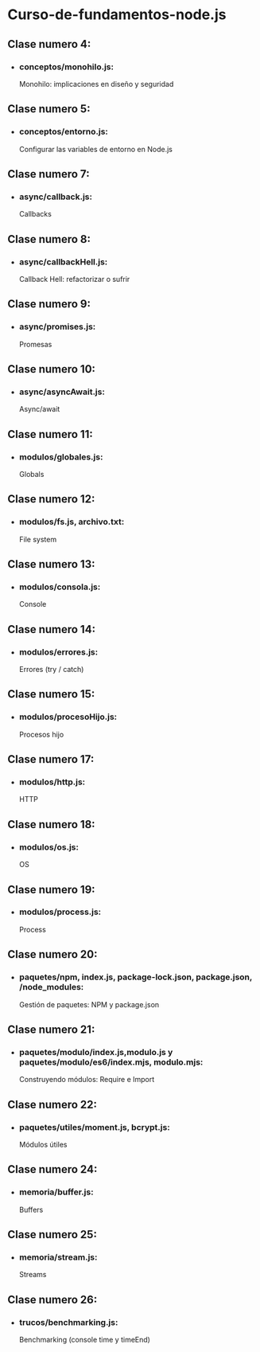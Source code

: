 # Curso-de-fundamentos-node.js

## Clase numero 4:
 - ### conceptos/monohilo.js: 
    Monohilo: implicaciones en diseño y seguridad

## Clase numero 5:
 - ### conceptos/entorno.js: 
    Configurar las variables de entorno en Node.js

## Clase numero 7:
 - ### async/callback.js: 
    Callbacks

## Clase numero 8:
 - ### async/callbackHell.js: 
    Callback Hell: refactorizar o sufrir

## Clase numero 9:
 - ### async/promises.js: 
    Promesas

## Clase numero 10:
 - ### async/asyncAwait.js: 
    Async/await

## Clase numero 11:
 - ### modulos/globales.js: 
    Globals

## Clase numero 12:
 - ### modulos/fs.js, archivo.txt: 
    File system

## Clase numero 13:
 - ### modulos/consola.js: 
    Console

## Clase numero 14:
 - ### modulos/errores.js: 
    Errores (try / catch)

## Clase numero 15:
 - ### modulos/procesoHijo.js: 
    Procesos hijo

## Clase numero 17:
 - ### modulos/http.js: 
    HTTP

## Clase numero 18:
 - ### modulos/os.js: 
    OS

## Clase numero 19:
 - ### modulos/process.js: 
    Process

## Clase numero 20:
 - ### paquetes/npm, index.js, package-lock.json, package.json, /node_modules: 
    Gestión de paquetes: NPM y package.json

## Clase numero 21:
 - ### paquetes/modulo/index.js,modulo.js y  paquetes/modulo/es6/index.mjs, modulo.mjs: 
    Construyendo módulos: Require e Import

## Clase numero 22:
   - ### paquetes/utiles/moment.js, bcrypt.js:
      Módulos útiles

## Clase numero 24:
   - ### memoria/buffer.js:
      Buffers

## Clase numero 25:
   - ### memoria/stream.js:
      Streams

## Clase numero 26:
   - ### trucos/benchmarking.js:
      Benchmarking (console time y timeEnd)